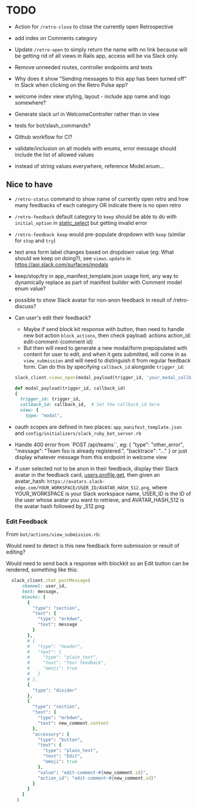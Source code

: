 # TODO

- Action for `/retro-close` to close the currently open Retrospective

- add index on Comments category

- Update `/retro-open` to simply return the name with no link because will be getting rid of all views in Rails app, access will be via Slack only.
- Remove unneeded routes, controller endpoints and tests

- Why does it show "Sending messages to this app has been turned off" in Slack when clicking on the Retro Pulse app?

- welcome index view styling, layout - include app name and logo somewhere?
- Generate slack url in WelcomeController rather than in view

- tests for bot/slash_commands?

- Github workflow for CI?

- validate/inclusion on all models with enums, error message should include the list of allowed values
- instead of string values everywhere, reference Model.enum...

## Nice to have

- `/retro-status` command to show name of currently open retro and how many feedbacks of each category OR indicate there is no open retro
- `/retro-feedback` default category to `keep` should be able to do with `initial_option` in [static_select](https://api.slack.com/reference/block-kit/block-elements#static_select) but getting invalid error
- `/retro-feedback keep` would pre-populate dropdown with `keep` (similar for `stop` and `try`)
- text area form label changes based on dropdown value (eg: What should we keep on doing?), see `views.update` in https://api.slack.com/surfaces/modals
- keep/stop/try in app_manifest_template.json usage hint, any way to dynamically replace as part of manifest builder with Comment model enum value?
- possible to show Slack avatar for non-anon feedback in result of /retro-discuss?

- Can user's edit their feedback?
  - Maybe if send block kit response with button, then need to handle new bot action `block_actions`, then check payload: actions action_id: edit-comment-{comment id}
  - But then will need to generate a new modal/form prepopulated with content for user to edit, and when it gets submitted, will come in as `view_submission` and will need to distinguish it from regular feedback form. Can do this by specifying `callback_id` alongside `trigger_id`:
  ```ruby
  slack_client.views_open(modal_payload(trigger_id, 'your_modal_callback_id'))

  def modal_payload(trigger_id, callback_id)
  {
    trigger_id: trigger_id,
    callback_id: callback_id,  # Set the callback_id here
    view: {
      type: "modal",
  ```


- oauth scopes are defined in two places: `app_manifest_template.json` and `config/initializers/slack_ruby_bot_server.rb`
- Handle 400 error from `POST /api/teams``, eg: { "type": "other_error", "message": "Team foo is already registered.", "backtrace": "..." } or just display whatever message from this endpoint in welcome view
- if user selected not to be anon in their feedback, display their Slack avatar in the feedback card, [users.profile.get](https://api.slack.com/methods/users.profile.get), then given an avatar_hash: `https://avatars.slack-edge.com/YOUR_WORKSPACE/USER_ID/AVATAR_HASH_512.png`, where YOUR_WORKSPACE is your Slack workspace name, USER_ID is the ID of the user whose avatar you want to retrieve, and AVATAR_HASH_512 is the avatar hash followed by _512.png

### Edit Feedback

From `bot/actions/view_submission.rb`:

Would need to detect is this new feedback form submission or result of editing?

Would need to send back a response with blockkit so an Edit button can be rendered, something like this:

```ruby
  slack_client.chat_postMessage(
      channel: user_id,
      text: message,
      blocks: [
        {
          "type": "section",
          "text": {
            "type": "mrkdwn",
            "text": message
          }
        },
        # {
        #   "type": "header",
        #   "text": {
        #     "type": "plain_text",
        #     "text": "Your feedback",
        #     "emoji": true
        #   }
        # },
        {
          "type": "divider"
        },
        {
          "type": "section",
          "text": {
            "type": "mrkdwn",
            "text": new_comment.content
          },
          "accessory": {
            "type": "button",
            "text": {
              "type": "plain_text",
              "text": "Edit",
              "emoji": true
            },
            "value": "edit-comment-#{new_comment.id}",
            "action_id": "edit-comment-#{new_comment.id}"
          }
        }
      ]
    )
```
